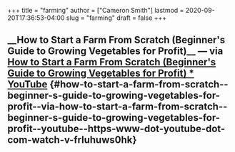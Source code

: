 +++
title = "farming"
author = ["Cameron Smith"]
lastmod = 2020-09-20T17:36:53-04:00
slug = "farming"
draft = false
+++

## \_\_How to Start a Farm From Scratch (Beginner's Guide to Growing Vegetables for Profit)\_\_ — via [How to Start a Farm From Scratch (Beginner's Guide to Growing Vegetables for Profit) \* YouTube](<https://www.youtube.com/watch?v=fRlUhUWS0Hk>) {#how-to-start-a-farm-from-scratch--beginner-s-guide-to-growing-vegetables-for-profit--via-how-to-start-a-farm-from-scratch--beginner-s-guide-to-growing-vegetables-for-profit--youtube--https-www-dot-youtube-dot-com-watch-v-frluhuws0hk}
